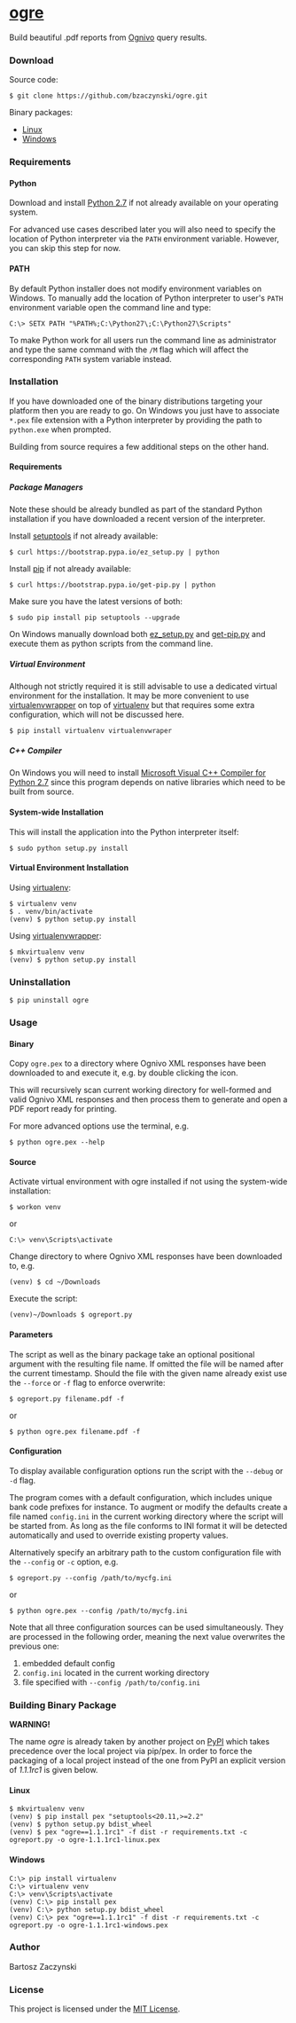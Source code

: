 # [ogre](https://github.com/bzaczynski/ogre)

Build beautiful .pdf reports from [Ognivo](https://www.banki.kir.pl/ognivo/) query results.

### Download

Source code:

```
$ git clone https://github.com/bzaczynski/ogre.git
```

Binary packages:

* [Linux](https://www.dropbox.com/s/866ammanl7pitng/ogre-1.1.1rc1-linux.pex?dl=1)
* [Windows](https://www.dropbox.com/s/5mp5bav0j2oc09i/ogre-1.1.1rc1-windows.pex?dl=1)

### Requirements

#### Python

Download and install [Python 2.7](https://www.python.org/downloads/) if not already available on your operating system.

For advanced use cases described later you will also need to specify the location of Python interpreter via the `PATH` environment variable. However, you can skip this step for now.

#### PATH

By default Python installer does not modify environment variables on Windows. To manually add the location of Python interpreter to user's `PATH` environment variable open the command line and type:

```
C:\> SETX PATH "%PATH%;C:\Python27\;C:\Python27\Scripts"
```

To make Python work for all users run the command line as administrator and type the same command with the `/M` flag which will affect the corresponding `PATH` system variable instead.

### Installation

If you have downloaded one of the binary distributions targeting your platform then you are ready to go. On Windows you just have to associate `*.pex` file extension with a Python interpreter by providing the path to `python.exe` when prompted.

Building from source requires a few additional steps on the other hand.

#### Requirements

##### Package Managers

Note these should be already bundled as part of the standard Python installation if you have downloaded a recent version of the interpreter.

Install [setuptools](https://pypi.python.org/pypi/setuptools#installation-instructions) if not already available:

```
$ curl https://bootstrap.pypa.io/ez_setup.py | python
```

Install [pip](http://www.pip-installer.org/en/latest/installing.html) if not already available:

```
$ curl https://bootstrap.pypa.io/get-pip.py | python
```

Make sure you have the latest versions of both:

```
$ sudo pip install pip setuptools --upgrade
```

On Windows manually download both [ez_setup.py](https://bootstrap.pypa.io/ez_setup.py) and [get-pip.py](https://bootstrap.pypa.io/get-pip.py) and execute them as python scripts from the command line.

##### Virtual Environment

Although not strictly required it is still advisable to use a dedicated virtual environment for the installation. It may be more convenient to use [virtualenvwrapper](https://virtualenvwrapper.readthedocs.io/en/latest/) on top of [virtualenv](https://virtualenv.pypa.io/en/stable/) but that requires some extra configuration, which will not be discussed here.

```
$ pip install virtualenv virtualenvwraper
```

##### C++ Compiler

On Windows you will need to install [Microsoft Visual C++ Compiler for Python 2.7](http://aka.ms/vcpython27) since this program depends on native libraries which need to be built from source.

#### System-wide Installation

This will install the application into the Python interpreter itself:

```
$ sudo python setup.py install
```

#### Virtual Environment Installation

Using [virtualenv](https://virtualenv.pypa.io/en/stable/):

```
$ virtualenv venv
$ . venv/bin/activate
(venv) $ python setup.py install
```

Using [virtualenvwrapper](https://virtualenvwrapper.readthedocs.io/en/latest/):

```
$ mkvirtualenv venv
(venv) $ python setup.py install
```

### Uninstallation

```
$ pip uninstall ogre
```

### Usage

#### Binary

Copy `ogre.pex` to a directory where Ognivo XML responses have been downloaded to and execute it, e.g. by double clicking the icon.

This will recursively scan current working directory for well-formed and valid Ognivo XML responses and then process them to generate and open a PDF report ready for printing.

For more advanced options use the terminal, e.g.

```
$ python ogre.pex --help
```

#### Source

Activate virtual environment with ogre installed if not using the system-wide installation:

```
$ workon venv
```

or

```
C:\> venv\Scripts\activate
```

Change directory to where Ognivo XML responses have been downloaded to, e.g.

```
(venv) $ cd ~/Downloads
```

Execute the script:

```
(venv)~/Downloads $ ogreport.py
```

#### Parameters

The script as well as the binary package take an optional positional argument with the resulting file name. If omitted the file will be named after the current timestamp. Should the file with the given name already exist use the `--force` or `-f` flag to enforce overwrite:

```
$ ogreport.py filename.pdf -f
```

or

```
$ python ogre.pex filename.pdf -f
```

#### Configuration

To display available configuration options run the script with the `--debug` or `-d` flag.

The program comes with a default configuration, which includes unique bank code prefixes for instance. To augment or modify the defaults create a file named `config.ini` in the current working directory where the script will be started from. As long as the file conforms to INI format it will be detected automatically and used to override existing property values.

Alternatively specify an arbitrary path to the custom configuration file with the `--config` or `-c` option, e.g.

```
$ ogreport.py --config /path/to/mycfg.ini
```

or

```
$ python ogre.pex --config /path/to/mycfg.ini
```

Note that all three configuration sources can be used simultaneously. They are processed in the following order, meaning the next value overwrites the previous one:

1. embedded default config
2. `config.ini` located in the current working directory
3. file specified with `--config /path/to/config.ini`

### Building Binary Package

**WARNING!**

The name *ogre* is already taken by another project on [PyPI](https://pypi.python.org/pypi) which takes precedence over the local project via pip/pex. In order to force the packaging of a local project instead of the one from PyPI an explicit version of *1.1.1rc1* is given below.

#### Linux

```
$ mkvirtualenv venv
(venv) $ pip install pex "setuptools<20.11,>=2.2"
(venv) $ python setup.py bdist_wheel
(venv) $ pex "ogre==1.1.1rc1" -f dist -r requirements.txt -c ogreport.py -o ogre-1.1.1rc1-linux.pex
```

#### Windows

```
C:\> pip install virtualenv
C:\> virtualenv venv
C:\> venv\Scripts\activate
(venv) C:\> pip install pex
(venv) C:\> python setup.py bdist_wheel
(venv) C:\> pex "ogre==1.1.1rc1" -f dist -r requirements.txt -c ogreport.py -o ogre-1.1.1rc1-windows.pex
```

### Author

Bartosz Zaczynski

### License

This project is licensed under the [MIT License](https://raw.githubusercontent.com/bzaczynski/ogre/master/LICENSE).
